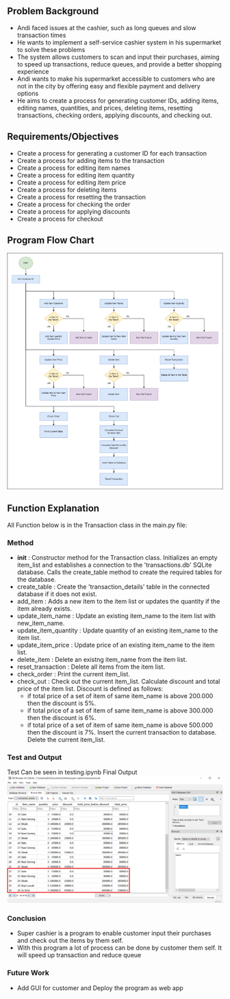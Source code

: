 ## Problem Background

* Andi faced issues at the cashier, such as long queues and slow transaction times
* He wants to implement a self-service cashier system in his supermarket to solve these problems
* The system allows customers to scan and input their purchases, aiming to speed up transactions, reduce queues, and provide a better shopping experience
* Andi wants to make his supermarket accessible to customers who are not in the city by offering easy and flexible payment and delivery options
* He aims to create a process for generating customer IDs, adding items, editing names, quantities, and prices, deleting items, resetting transactions, checking orders, applying discounts, and checking out.

## Requirements/Objectives

* Create a process for generating a customer ID for each transaction
* Create a process for adding items to the transaction
* Create a process for editing item names
* Create a process for editing item quantity
* Create a process for editing item price
* Create a process for deleting items
* Create a process for resetting the transaction
* Create a process for checking the order
* Create a process for applying discounts
* Create a process for checkout

## Program Flow Chart
![Alt text](/flowchart.png "Flow Chart")

## Function Explanation
All Function below is in the Transaction class in the main.py file:

### Method
* __init__ : Constructor method for the Transaction class. Initializes an empty item_list and establishes a connection to the 'transactions.db' SQLite database. Calls the create_table method to create the required tables for the database.
* create_table : Create the 'transaction_details' table in the connected database if it does not exist.
* add_item : Adds a new item to the item list or updates the quantity if the item already exists.
* update_item_name : Update an existing item_name to the item list with new_item_name.
* update_item_quantity : Update quantity of an existing item_name to the item list.
* update_item_price : Update price of an existing item_name to the item list.
* delete_item : Delete an existng item_name from the item list.
* reset_transaction : Delete all items from the item list.
* check_order : Print the current item_list.
* check_out : Check out the current item_list. Calculate discount and total price of the item list. Discount is defined as follows:
    * if total price of a set of item of same item_name is above 200.000 then the discount is 5%.
    * if total price of a set of item of same item_name is above 300.000 then the discount is 6%.
    * if total price of a set of item of same item_name is above 500.000 then the discount is 7%.
Insert the current transaction to database. Delete the current item_list.

### Test and Output
Test Can be seen in testing.ipynb
Final Output
![Alt text](/database-table2.png "Database SQLite")

### Conclusion
* Super cashier is a program to enable customer input their purchases and check out the items by them self.
* With this program a lot of process can be done by customer them self. It will speed up transaction and reduce queue

### Future Work
* Add GUI for customer and Deploy the program as web app
